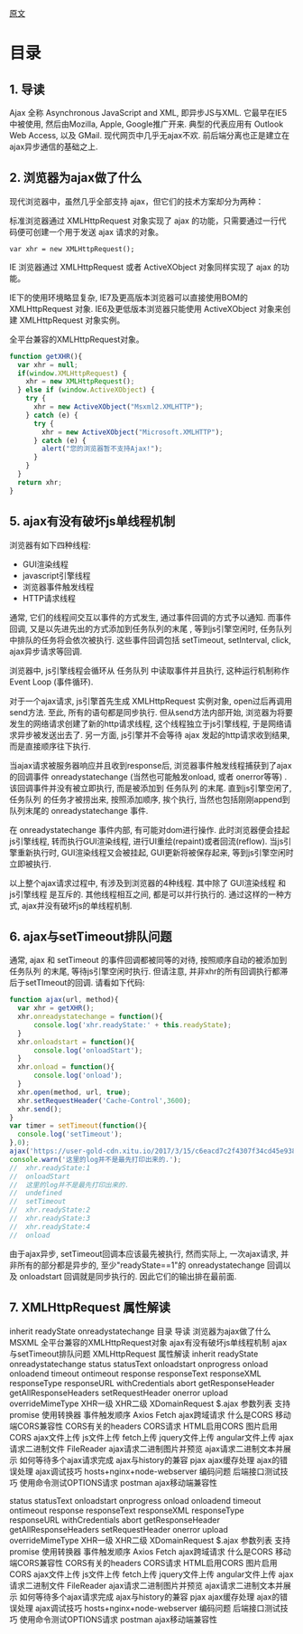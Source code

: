 [原文](https://juejin.im/post/58c883ecb123db005311861a#heading-1)


# 目录

## 1. 导读

Ajax 全称 Asynchronous JavaScript and XML, 即异步JS与XML. 它最早在IE5中被使用, 然后由Mozilla, Apple, Google推广开来. 典型的代表应用有 Outlook Web Access, 以及 GMail. 现代网页中几乎无ajax不欢. 前后端分离也正是建立在ajax异步通信的基础之上.

## 2. 浏览器为ajax做了什么

现代浏览器中，虽然几乎全部支持 ajax，但它们的技术方案却分为两种：

标准浏览器通过 XMLHttpRequest 对象实现了 ajax 的功能，只需要通过一行代码便可创建一个用于发送 ajax 请求的对象。

```
var xhr = new XMLHttpRequest();
```

IE 浏览器通过 XMLHttpRequest 或者 ActiveXObject 对象同样实现了 ajax 的功能。

IE下的使用环境略显复杂, IE7及更高版本浏览器可以直接使用BOM的 XMLHttpRequest 对象. IE6及更低版本浏览器只能使用 ActiveXObject 对象来创建 XMLHttpRequest 对象实例。

全平台兼容的XMLHttpRequest对象。

```JavaScript
function getXHR(){
  var xhr = null;
  if(window.XMLHttpRequest) {
    xhr = new XMLHttpRequest();
  } else if (window.ActiveXObject) {
    try {
      xhr = new ActiveXObject("Msxml2.XMLHTTP");
    } catch (e) {
      try {
        xhr = new ActiveXObject("Microsoft.XMLHTTP");
      } catch (e) { 
        alert("您的浏览器暂不支持Ajax!");
      }
    }
  }
  return xhr;
}
```

## 5. ajax有没有破坏js单线程机制

浏览器有如下四种线程:

- GUI渲染线程
- javascript引擎线程
- 浏览器事件触发线程
- HTTP请求线程

通常, 它们的线程间交互以事件的方式发生, 通过事件回调的方式予以通知. 而事件回调, 又是以先进先出的方式添加到任务队列的末尾 , 等到js引擎空闲时, 任务队列 中排队的任务将会依次被执行. 这些事件回调包括 setTimeout, setInterval, click, ajax异步请求等回调.

浏览器中, js引擎线程会循环从 任务队列 中读取事件并且执行, 这种运行机制称作 Event Loop (事件循环).

对于一个ajax请求, js引擎首先生成 XMLHttpRequest 实例对象, open过后再调用send方法. 至此, 所有的语句都是同步执行. 但从send方法内部开始, 浏览器为将要发生的网络请求创建了新的http请求线程, 这个线程独立于js引擎线程, 于是网络请求异步被发送出去了. 另一方面, js引擎并不会等待 ajax 发起的http请求收到结果, 而是直接顺序往下执行.

当ajax请求被服务器响应并且收到response后, 浏览器事件触发线程捕获到了ajax的回调事件 onreadystatechange (当然也可能触发onload, 或者 onerror等等) . 该回调事件并没有被立即执行, 而是被添加到 任务队列 的末尾. 直到js引擎空闲了, 任务队列 的任务才被捞出来, 按照添加顺序, 挨个执行, 当然也包括刚刚append到队列末尾的 onreadystatechange 事件.

在 onreadystatechange 事件内部, 有可能对dom进行操作. 此时浏览器便会挂起js引擎线程, 转而执行GUI渲染线程, 进行UI重绘(repaint)或者回流(reflow). 当js引擎重新执行时, GUI渲染线程又会被挂起, GUI更新将被保存起来, 等到js引擎空闲时立即被执行.

以上整个ajax请求过程中, 有涉及到浏览器的4种线程. 其中除了 GUI渲染线程 和 js引擎线程 是互斥的. 其他线程相互之间, 都是可以并行执行的. 通过这样的一种方式, ajax并没有破坏js的单线程机制.

## 6. ajax与setTimeout排队问题

通常, ajax 和 setTimeout 的事件回调都被同等的对待, 按照顺序自动的被添加到 任务队列 的末尾, 等待js引擎空闲时执行. 但请注意, 并非xhr的所有回调执行都滞后于setTImeout的回调. 请看如下代码:
```JavaScript
function ajax(url, method){
  var xhr = getXHR();
  xhr.onreadystatechange = function(){
      console.log('xhr.readyState:' + this.readyState);
  }
  xhr.onloadstart = function(){
      console.log('onloadStart');
  }
  xhr.onload = function(){
      console.log('onload');
  }
  xhr.open(method, url, true);
  xhr.setRequestHeader('Cache-Control',3600);
  xhr.send();
}
var timer = setTimeout(function(){
  console.log('setTimeout');
},0);
ajax('https://user-gold-cdn.xitu.io/2017/3/15/c6eacd7c2f4307f34cd45e93885d1cb6.png','GET');
console.warn('这里的log并不是最先打印出来的.');
//  xhr.readyState:1
//  onloadStart
//  这里的log并不是最先打印出来的.
//  undefined
//  setTimeout
//  xhr.readyState:2
//  xhr.readyState:3
//  xhr.readyState:4
//  onload
```

由于ajax异步, setTimeout回调本应该最先被执行, 然而实际上, 一次ajax请求, 并非所有的部分都是异步的, 至少"readyState==1"的 onreadystatechange 回调以及 onloadstart 回调就是同步执行的. 因此它们的输出排在最前面.

## 7. XMLHttpRequest 属性解读

inherit
readyState
onreadystatechange
目录
导读
浏览器为ajax做了什么
MSXML
全平台兼容的XMLHttpRequest对象
ajax有没有破坏js单线程机制
ajax与setTimeout排队问题
XMLHttpRequest 属性解读
inherit
readyState
onreadystatechange
status
statusText
onloadstart
onprogress
onload
onloadend
timeout
ontimeout
response responseText
responseXML
responseType
responseURL
withCredentials
abort
getResponseHeader
getAllResponseHeaders
setRequestHeader
onerror
upload
overrideMimeType
XHR一级
XHR二级
XDomainRequest
$.ajax
参数列表
支持promise
使用转换器
事件触发顺序
Axios
Fetch
ajax跨域请求
什么是CORS
移动端CORS兼容性
CORS有关的headers
CORS请求
HTML启用CORS
图片启用CORS
ajax文件上传
js文件上传
fetch上传
jquery文件上传
angular文件上传
ajax请求二进制文件
FileReader
ajax请求二进制图片并预览
ajax请求二进制文本并展示
如何等待多个ajax请求完成
ajax与history的兼容
pjax
ajax缓存处理
ajax的错误处理
ajax调试技巧
hosts+nginx+node-webserver
编码问题
后端接口测试技巧
使用命令测试OPTIONS请求
postman
ajax移动端兼容性

status
statusText
onloadstart
onprogress
onload
onloadend
timeout
ontimeout
response responseText
responseXML
responseType
responseURL
withCredentials
abort
getResponseHeader
getAllResponseHeaders
setRequestHeader
onerror
upload
overrideMimeType
XHR一级
XHR二级
XDomainRequest
$.ajax
参数列表
支持promise
使用转换器
事件触发顺序
Axios
Fetch
ajax跨域请求
什么是CORS
移动端CORS兼容性
CORS有关的headers
CORS请求
HTML启用CORS
图片启用CORS
ajax文件上传
js文件上传
fetch上传
jquery文件上传
angular文件上传
ajax请求二进制文件
FileReader
ajax请求二进制图片并预览
ajax请求二进制文本并展示
如何等待多个ajax请求完成
ajax与history的兼容
pjax
ajax缓存处理
ajax的错误处理
ajax调试技巧
hosts+nginx+node-webserver
编码问题
后端接口测试技巧
使用命令测试OPTIONS请求
postman
ajax移动端兼容性
